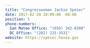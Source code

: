 ```yaml
---
title: "​Congresswoman Jackie Speier"
date: 2017-02-20 18:09:00 -08:00
position: 5
phone-numbers:
  San Mateo Office: "(650) 342-0300"
  DC Office: "(202) 225-3531"
website: https://speier.house.gov
---
```


